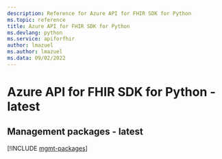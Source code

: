 ```yaml
---
description: Reference for Azure API for FHIR SDK for Python
ms.topic: reference
title: Azure API for FHIR SDK for Python
ms.devlang: python
ms.service: apiforfhir
author: lmazuel
ms.author: lmazuel
ms.data: 09/02/2022
---
```

# Azure API for FHIR SDK for Python - latest

## Management packages - latest
[!INCLUDE [mgmt-packages](api-for-fhir-mgmt-index.md)]